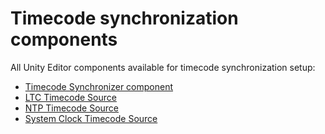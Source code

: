 # Timecode synchronization components

All Unity Editor components available for timecode synchronization setup:

* [Timecode Synchronizer component](ref-component-timecode-synchronizer.md)
* [LTC Timecode Source](ref-component-ltc-timecode-source.md)
* [NTP Timecode Source](ref-component-ntp-timecode-source.md)
* [System Clock Timecode Source](ref-component-system-clock-timecode-source.md)
